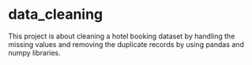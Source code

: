 # data_cleaning
This project is about cleaning a hotel booking dataset by handling the missing values and removing the duplicate records by using pandas and numpy libraries.
